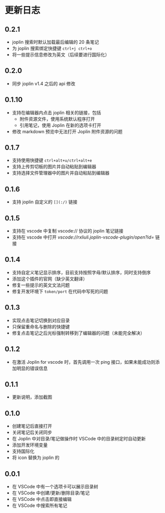 # 更新日志

## 0.2.1

- joplin 搜索时默认加载最后编辑的 20 条笔记
- 为 joplin 搜索绑定快捷键 `ctrl+j ctrl+o`
- 将一些提示信息修改为英文（后续要进行国际化）

## 0.2.0

- 同步 joplin v1.4 之后的 api 修改

## 0.1.10

- 支持在编辑器内点击 joplin 相关的链接，包括
  - 附件资源文件，使用系统默认程序打开
  - 引用笔记，使用 Joplin 在新的选项卡打开
- 修改 markdown 预览中无法打开 Joplin 附件资源的问题

## 0.1.7

- 支持使用快捷键 `ctrl+alt+u/ctrl+alt+e`
- 支持上传剪切板的图片并自动粘贴到编辑器
- 支持选择文件管理器中的图片并自动粘贴到编辑器

## 0.1.6

- 支持 joplin 自定义的 `[](:/)` 链接

## 0.1.5

- 支持在 vscode 中复制 vscode:// 协议的 joplin 笔记链接
- 支持在 vscode 中打开 _vscode://rxliuli.joplin-vscode-plugin/open?id=_ 链接

## 0.1.4

- 支持自定义笔记显示排序，目前支持按照字母/默认排序，同时支持倒序
- 添加这个插件的官网（缺少英文翻译）
- 修复一些提示的英文文法问题
- 修复开发环境下 `token/port` 在代码中写死的问题

## 0.1.3

- 实现点击笔记切换到对应目录
- 只保留重命名与删除的快捷键
- 修复点击笔记之后光标强制转移到了编辑器的问题（未能完全解决）

## 0.1.2

- 在激活 Joplin for vscode 时，首先调用一次 ping 接口，如果未能成功则添加明显的错误信息

## 0.1.1

- 更新说明，添加截图

## 0.1.0

- 创建笔记后直接打开
- 关闭笔记后关闭同步
- 在 Joplin 中对目录/笔记做操作时 VSCode 中的目录树定时自动更新
- 添加开发环境变量
- 支持国际化
- 将 icon 替换为 joplin 的

## 0.0.1

- 在 VSCode 中有一个选项卡可以展示目录树
- 在 VSCode 中创建/更新/删除目录/笔记
- 在 VSCode 中点击即直接编辑
- 在 VSCode 中搜索所有笔记
